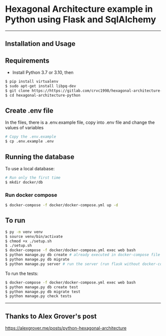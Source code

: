  Hexagonal Architecture example in Python using Flask and SqlAlchemy
=====================================================================

------------------------
 Installation and Usage
------------------------

## Requirements
- Install Python 3.7 or 3.10, then
```bash
$ pip install virtualenv
$ sudo apt-get install libpq-dev
$ git clone https://https://gitlab.com/crvc1998/hexagonal-architecture-python.git
$ cd hexagonal-architecture-python
```

## Create .env file
In the files, there is a .env.example file, copy into .env file and change the values of variables
```bash
# Copy the .env.example
$ cp .env.example .env
```

## Running the database
To use a local database:
```bash
# Run only the first time
$ mkdir docker/db
```

### Run docker compose
```bash
$ docker-compose -f docker/docker-compose.yml up -d
```

## To run

```bash
$ py -m venv venv
$ source venv/bin/activate
$ chmod +x ./setup.sh
$ ./setup.sh
$ docker-compose -f docker/docker-compose.yml exec web bash
$ python manage.py db create # already executed in docker-compose file
$ python manage.py db migrate
$ python manage.py server # run the server (run flask without docker-compose)
```
To run the tests:

```bash
$ docker-compose -f docker/docker-compose.yml exec web bash
$ python manage.py db create test
$ python manage.py db migrate test
$ python manage.py check tests
``` 
------------------------
 Thanks to Alex Grover's post
------------------------
https://alexgrover.me/posts/python-hexagonal-architecture
